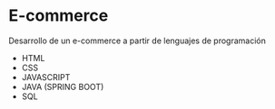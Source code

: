 # E-commerce
Desarrollo de un e-commerce a partir de lenguajes de programación  
- HTML
- CSS
- JAVASCRIPT
- JAVA (SPRING BOOT)
- SQL